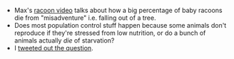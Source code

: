- Max's [racoon video](https://www.youtube.com/watch?v=zbj0xOp_sLg) talks about how a big percentage of baby racoons die from "misadventure" i.e. falling out of a tree. 
- Does most population control stuff happen because some animals don't reproduce if they're stressed from low nutrition, or do a bunch of animals actually _die_ of starvation? 
- I [tweeted out the question](https://twitter.com/EleanorKonik/status/1493750090539753475). 